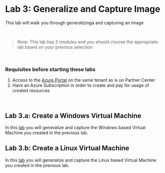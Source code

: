 # Lab 3: Generalize and Capture Image

This lab will walk you through generalizinga and capturing an image

<br />

> Note: This lab has 2 modules and you should choose the appropriate lab based on your previous selection.

<br />

### Requisites before starting these labs
1. Access to the [Azure Portal](https://portal.azure.com/#home) on the same tenant as is on Partner Center 
1. Have an Azure Subscription in order to create and pay for usage of created resources

<br />

## Lab 3.a: Create a Windows Virtual Machine
In this [lab](https://github.com/neelavarshad/vm-workshop/tree/main/Labs/Lab3%20-%20Generalize%20and%20Capture%20Image/Lab3.a%20-%20Generalize%20and%20Capture%20Windows%20Image) you will generalize and capture the Windows based Virtual Machine you created in the previous lab. 

## Lab 3.b: Create a Linux Virtual Machine
In this [lab](https://github.com/neelavarshad/vm-workshop/tree/main/Labs/Lab3%20-%20Generalize%20and%20Capture%20Image/Lab3.b%20-%20Generalize%20and%20Capture%20Linux%20Image) you will generalize and capture the Linux based Virtual Machine you created in the previous lab. 


